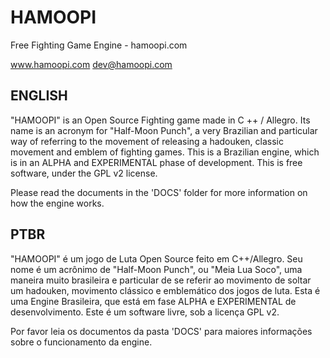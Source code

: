 # HAMOOPI
 Free Fighting Game Engine - hamoopi.com


www.hamoopi.com
dev@hamoopi.com

ENGLISH
-------

"HAMOOPI" is an Open Source Fighting game made in C ++ / Allegro. Its name is an acronym for "Half-Moon Punch", a very Brazilian and particular way of referring to the movement of releasing a hadouken, classic movement and emblem of fighting games. This is a Brazilian engine, which is in an ALPHA and EXPERIMENTAL phase of development. This is free software, under the GPL v2 license.

Please read the documents in the 'DOCS' folder for more information on how the engine works.


PTBR
----

"HAMOOPI" é um jogo de Luta Open Source feito em C++/Allegro. Seu nome é um acrônimo de "Half-Moon Punch", ou "Meia Lua Soco", uma maneira muito brasileira e particular de se referir ao movimento de soltar um hadouken, movimento clássico e emblemático dos jogos de luta. Esta é uma Engine Brasileira, que está em fase ALPHA e EXPERIMENTAL de desenvolvimento. Este é um software livre, sob a licença GPL v2.

Por favor leia os documentos da pasta 'DOCS' para maiores informações sobre o funcionamento da engine.